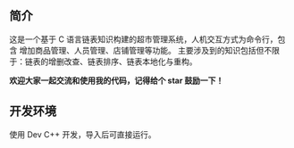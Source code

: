 ## 简介
这是一个基于 C 语言链表知识构建的超市管理系统，人机交互方式为命令行，包含 增加商品管理、人员管理、店铺管理等功能。
主要涉及到的知识包括但不限于：链表的增删改查、链表排序、链表本地化与重构。

**欢迎大家一起交流和使用我的代码，记得给个 star 鼓励一下！**

## 开发环境
使用 Dev C++ 开发，导入后可直接运行。

